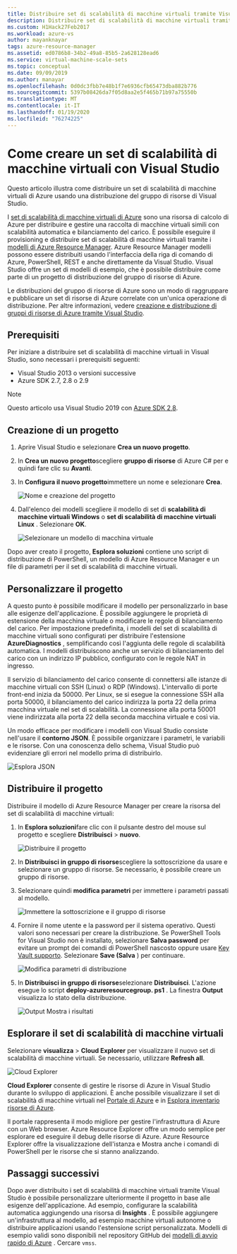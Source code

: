 ```yaml
---
title: Distribuire set di scalabilità di macchine virtuali tramite Visual Studio
description: Distribuire set di scalabilità di macchine virtuali tramite Visual Studio e un modello di Resource Manager
ms.custom: H1Hack27Feb2017
ms.workload: azure-vs
author: mayanknayar
tags: azure-resource-manager
ms.assetid: ed0786b8-34b2-49a8-85b5-2a628128ead6
ms.service: virtual-machine-scale-sets
ms.topic: conceptual
ms.date: 09/09/2019
ms.author: manayar
ms.openlocfilehash: 0d0dc3fbb7e48b1f7e6936cfb65473dba882b776
ms.sourcegitcommit: 5397b08426da7f05d8aa2e5f465b71b97a75550b
ms.translationtype: MT
ms.contentlocale: it-IT
ms.lasthandoff: 01/19/2020
ms.locfileid: "76274225"
---
```

# <a name="how-to-create-a-virtual-machine-scale-set-with-visual-studio"></a>Come creare un set di scalabilità di macchine virtuali con Visual Studio

Questo articolo illustra come distribuire un set di scalabilità di macchine virtuali di Azure usando una distribuzione del gruppo di risorse di Visual Studio.

I [set di scalabilità di macchine virtuali di Azure](https://azure.microsoft.com/blog/azure-vm-scale-sets-public-preview/) sono una risorsa di calcolo di Azure per distribuire e gestire una raccolta di macchine virtuali simili con scalabilità automatica e bilanciamento del carico. È possibile eseguire il provisioning e distribuire set di scalabilità di macchine virtuali tramite i [modelli di Azure Resource Manager](https://github.com/Azure/azure-quickstart-templates). Azure Resource Manager modelli possono essere distribuiti usando l'interfaccia della riga di comando di Azure, PowerShell, REST e anche direttamente da Visual Studio. Visual Studio offre un set di modelli di esempio, che è possibile distribuire come parte di un progetto di distribuzione del gruppo di risorse di Azure.

Le distribuzioni del gruppo di risorse di Azure sono un modo di raggruppare e pubblicare un set di risorse di Azure correlate con un'unica operazione di distribuzione. Per altre informazioni, vedere [creazione e distribuzione di gruppi di risorse di Azure tramite Visual Studio](../vs-azure-tools-resource-groups-deployment-projects-create-deploy.md).

## <a name="prerequisites"></a>Prerequisiti

Per iniziare a distribuire set di scalabilità di macchine virtuali in Visual Studio, sono necessari i prerequisiti seguenti:

* Visual Studio 2013 o versioni successive
* Azure SDK 2.7, 2.8 o 2.9

>[!NOTE]
>Questo articolo usa Visual Studio 2019 con [Azure SDK 2,8](https://azure.microsoft.com/blog/announcing-the-azure-sdk-2-8-for-net/).

## Creazione di un progetto<a name="creating-a-project"></a> 

1. Aprire Visual Studio e selezionare **Crea un nuovo progetto**.

1. In **Crea un nuovo progetto**scegliere **gruppo di risorse** di Azure C# per e quindi fare clic su **Avanti**.

1. In **Configura il nuovo progetto**immettere un nome e selezionare **Crea**.

    ![Nome e creazione del progetto](media/virtual-machine-scale-sets-vs-create/configure-azure-resource-group.png)

1. Dall'elenco dei modelli scegliere il modello di set di **scalabilità di macchine virtuali Windows** o **set di scalabilità di macchine virtuali Linux** . Selezionare **OK**.

   ![Selezionare un modello di macchina virtuale](media/virtual-machine-scale-sets-vs-create/select-vm-template.png)

Dopo aver creato il progetto, **Esplora soluzioni** contiene uno script di distribuzione di PowerShell, un modello di Azure Resource Manager e un file di parametri per il set di scalabilità di macchine virtuali.

## <a name="customize-your-project"></a>Personalizzare il progetto

A questo punto è possibile modificare il modello per personalizzarlo in base alle esigenze dell'applicazione. È possibile aggiungere le proprietà di estensione della macchina virtuale o modificare le regole di bilanciamento del carico. Per impostazione predefinita, i modelli del set di scalabilità di macchine virtuali sono configurati per distribuire l'estensione **AzureDiagnostics** , semplificando così l'aggiunta delle regole di scalabilità automatica. I modelli distribuiscono anche un servizio di bilanciamento del carico con un indirizzo IP pubblico, configurato con le regole NAT in ingresso.

Il servizio di bilanciamento del carico consente di connettersi alle istanze di macchine virtuali con SSH (Linux) o RDP (Windows). L'intervallo di porte front-end inizia da 50000. Per Linux, se si esegue la connessione SSH alla porta 50000, il bilanciamento del carico indirizza la porta 22 della prima macchina virtuale nel set di scalabilità. La connessione alla porta 50001 viene indirizzata alla porta 22 della seconda macchina virtuale e così via.

 Un modo efficace per modificare i modelli con Visual Studio consiste nell'usare il **contorno JSON**. È possibile organizzare i parametri, le variabili e le risorse. Con una conoscenza dello schema, Visual Studio può evidenziare gli errori nel modello prima di distribuirlo.

![Esplora JSON](media/virtual-machine-scale-sets-vs-create/json-explorer.png)

## <a name="deploy-the-project"></a>Distribuire il progetto

Distribuire il modello di Azure Resource Manager per creare la risorsa del set di scalabilità di macchine virtuali:

1. In **Esplora soluzioni**fare clic con il pulsante destro del mouse sul progetto e scegliere **Distribuisci** > **nuovo**.

    ![Distribuire il progetto](media/virtual-machine-scale-sets-vs-create/deploy-new-project.png)

1. In **Distribuisci in gruppo di risorse**scegliere la sottoscrizione da usare e selezionare un gruppo di risorse. Se necessario, è possibile creare un gruppo di risorse.

1. Selezionare quindi **modifica parametri** per immettere i parametri passati al modello.

   ![Immettere la sottoscrizione e il gruppo di risorse](media/virtual-machine-scale-sets-vs-create/deploy-to-resource-group.png)

1. Fornire il nome utente e la password per il sistema operativo. Questi valori sono necessari per creare la distribuzione. Se PowerShell Tools for Visual Studio non è installato, selezionare **Salva password** per evitare un prompt dei comandi di PowerShell nascosto oppure usare [Key Vault supporto](https://azure.microsoft.com/blog/keyvault-support-for-arm-templates/). Selezionare **Save (Salva** ) per continuare.

    ![Modifica parametri di distribuzione](media/virtual-machine-scale-sets-vs-create/edit-deployment-parameters.png)

1. In **Distribuisci in gruppo di risorse**selezionare **Distribuisci**. L'azione esegue lo script **deploy-azureresourcegroup. ps1** . La finestra **Output** visualizza lo stato della distribuzione.

   ![Output Mostra i risultati](media/virtual-machine-scale-sets-vs-create/deployment-output.png)

## Esplorare il set di scalabilità di macchine virtuali<a name="exploring-your-virtual-machine-scale-set"></a>

Selezionare **visualizza** > **Cloud Explorer** per visualizzare il nuovo set di scalabilità di macchine virtuali. Se necessario, utilizzare **Refresh all**.

![Cloud Explorer](media/virtual-machine-scale-sets-vs-create/cloud-explorer.png)

**Cloud Explorer** consente di gestire le risorse di Azure in Visual Studio durante lo sviluppo di applicazioni. È anche possibile visualizzare il set di scalabilità di macchine virtuali nel [Portale di Azure](https://portal.azure.com) e in [Esplora inventario risorse di Azure](https://resources.azure.com/).

 Il portale rappresenta il modo migliore per gestire l'infrastruttura di Azure con un Web browser. Azure Resource Explorer offre un modo semplice per esplorare ed eseguire il debug delle risorse di Azure. Azure Resource Explorer offre la visualizzazione dell'istanza e Mostra anche i comandi di PowerShell per le risorse che si stanno analizzando.

## <a name="next-steps"></a>Passaggi successivi

Dopo aver distribuito i set di scalabilità di macchine virtuali tramite Visual Studio è possibile personalizzare ulteriormente il progetto in base alle esigenze dell'applicazione. Ad esempio, configurare la scalabilità automatica aggiungendo una risorsa di **Insights** . È possibile aggiungere un'infrastruttura al modello, ad esempio macchine virtuali autonome o distribuire applicazioni usando l'estensione script personalizzata. Modelli di esempio validi sono disponibili nel repository GitHub dei [modelli di avvio rapido di Azure](https://github.com/Azure/azure-quickstart-templates) . Cercare `vmss`.
